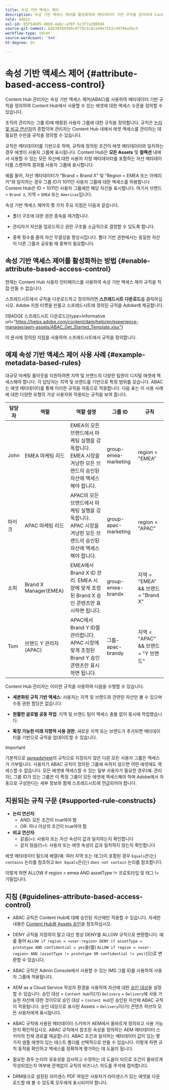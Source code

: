 ```yaml
---
title: 속성 기반 액세스 제어
description: 속성 기반 액세스 제어를 활성화하여 메타데이터 기반 규칙을 정의하여 Content Hub에서 사용할 수 있는 에셋에 대한 액세스 수준을 정의하는 방법에 대해 알아봅니다
role: Admin
exl-id: 05f54b05-40b8-4a6c-af8f-5c3f7a2089d4
source-git-commit: 82630f69399c077dc5c8ca40e7552cd479ea5bc5
workflow-type: tm+mt
source-wordcount: '944'
ht-degree: 5%

---
```


# 속성 기반 액세스 제어 {#attribute-based-access-control}

Content Hub 관리자는 속성 기반 액세스 제어(ABAC)를 사용하여 메타데이터 기반 규칙을 정의하여 Content Hub에서 사용할 수 있는 에셋에 대한 액세스 수준을 정의할 수 있습니다.

조직의 관리자는 그룹 ID에 매핑된 사용자 그룹에 대한 규칙을 정의합니다. 규칙은 [논리 및 비교 연산자](#supported-rule-constructs)의 혼합이며 관리자는 Content Hub 내에서 에셋 액세스를 관리하는 데 필요한 수만큼 규칙을 정의할 수 있습니다.

규칙은 메타데이터를 기반으로 하며, 규칙에 정의된 조건이 에셋 메타데이터와 일치하는 경우 에셋이 사용자 그룹에 표시됩니다. Content Hub은 **모든 Assets** 및 **컬렉션** 내에서 사용할 수 있는 모든 자산에 대한 사용자 지정 메타데이터를 포함하는 자산 메타데이터를 스캔하여 결과를 사용자 그룹에 표시합니다.

예를 들어, 자산 메타데이터가 &quot;Brand = Brand X&quot; 및 &quot;Region = EMEA 또는 아메리카&quot;와 일치하는 경우 그룹 ID가 1011인 사용자 그룹에 대한 액세스를 허용합니다. Content Hub은 ID = 1011인 사용자 그룹에만 해당 자산을 표시합니다. 여기서 브랜드 = `Brand X`, 지역 = `EMEA` 또는 `Americas`입니다.

속성 기반 액세스 제어의 몇 가지 주요 이점은 다음과 같습니다.

* 폴더 구조에 대한 권한 종속을 제거합니다.

* 관리자가 자산을 업로드하고 권한 구조를 소급적으로 결정할 수 있도록 합니다.

* 중복 횟수를 줄여 자산 무결성을 향상시킵니다. 폴더 기반 권한에서는 동일한 자산이 다른 그룹과 공유될 때 중복이 필요합니다.

## 속성 기반 액세스 제어를 활성화하는 방법 {#enable-attribute-based-access-control}

현재는 Content Hub 사용자 인터페이스를 사용하여 속성 기반 액세스 제어 규칙을 직접 만들 수 없습니다.

스프레드시트에서 규칙을 다운로드하고 정의하려면 **스프레드시트 다운로드**&#x200B;를 클릭하십시오. Adobe 지원 티켓을 만들고 스프레드시트에 정의된 규칙을 Adobe에 제공합니다.

[!BADGE 스프레드시트 다운로드]{type=Informative url="https://helpx.adobe.com/content/dam/help/en/experience-manager/aem-assets/ABAC_Get_Started_Template.xlsx"}


이 문서에 정의된 지침을 사용하여 스프레드시트에서 규칙을 정의합니다.

<!--

>[!IMPORTANT]
>
> After defining the rules, navigate to the **Validation Errors** tab of the spreadsheet and click **Run ABAC Validations**. **All validations passed** message confirms that you can provide the defined rules to Adobe.

-->

## 예제 속성 기반 액세스 제어 사용 사례 {#example-metadata-based-rules}

대규모 마케팅 롤아웃을 지원하려면 지역 및 브랜드의 다양한 팀원이 디지털 에셋에 액세스해야 합니다. 각 담당자는 지역 및 브랜드를 기반으로 특정 범위를 갖습니다. ABAC는 에셋 메타데이터를 통해 이러한 규칙을 자동으로 적용합니다. 다음 표는 이 사용 사례에 대한 다양한 유형의 가상 사용자와 적용되는 규칙을 보여 줍니다.

| 담당자 | 역할 | 역할 설명 | 그룹 ID | 규칙 |
|---------------------|----------------|-----------------|------------|------------|
| John | EMEA 마케팅 리드 | EMEA의 모든 브랜드에서 마케팅 실행을 감독합니다. EMEA 시장을 겨냥한 모든 브랜드의 승인된 자산에 액세스해야 합니다. | group-emea-marketing | region = &quot;EMEA&quot; |
| 마이크 | APAC 마케팅 리드 | APAC의 모든 브랜드에서 마케팅 실행을 감독합니다. APAC 시장을 겨냥한 모든 브랜드의 승인된 자산에 액세스해야 합니다. | group-apac-marketing | region = &quot;APAC&quot; |
| 소피 | Brand X Manager(EMEA) | EMEA에서 Brand X ID 관리. EMEA 시장에 맞게 조정된 Brand X 승인 콘텐츠만 표시하면 됩니다. | group-emea-brandx | 지역 = &quot;EMEA&quot; &amp;&amp; 브랜드 = &quot;Brand X&quot; |
| Tom | 브랜드 Y 관리자 (APAC) | APAC에서 Brand Y ID를 관리합니다. APAC 시장에 맞게 조정된 Brand Y 승인 콘텐츠만 표시하면 됩니다. | 그룹-apac-brandy | 지역 = &quot;APAC&quot; &amp;&amp; 브랜드 = &quot;Y 브랜드&quot; |

Content Hub 관리자는 이러한 규칙을 사용하여 다음을 수행할 수 있습니다.

* **세분화된 규칙 기반 액세스**: 사용자는 지역 및 브랜드와 관련된 자산만 볼 수 있으며 수동 권한 할당은 없습니다.

* **원활한 글로벌 공동 작업**: 지역 및 브랜드 팀이 액세스 충돌 없이 동시에 작업했습니다.

* **확장 가능한 미래 지향적 사용 권한**: 새로운 지역 또는 브랜드가 추가되면 메타데이터를 기반으로 규칙을 업데이트할 수 있습니다.

>[!IMPORTANT]
>
> 기본적으로 [spreadsheet](#enable-attribute-based-access-control)의 규칙으로 지정되지 않은 다른 모든 사용자 그룹은 액세스가 거부됩니다. 사용자가 ABAC 규칙이 정의된 그룹에 속하지 않으면 어떤 에셋에도 액세스할 수 없습니다. 모든 에셋에 액세스할 수 있는 일부 사용자가 필요한 경우(예: 관리자), 그룹 ID가 있는 그룹은 이 특정 그룹이 모든 에셋에 액세스해야 하며 Adobe에서 자동으로 구성한다는 세부 정보와 함께 스프레드시트에 언급되어야 합니다.


## 지원되는 규칙 구문 {#supported-rule-constructs}

* **논리 연산자**:
   * AND: 모든 조건이 true여야 함
   * OR: 하나 이상의 조건이 true여야 함
* **비교 연산자**:
   * 같음(=): 사용자 또는 자산 속성이 값과 일치하는지 확인합니다
   * 같지 않음(!)=): 사용자 또는 에셋 속성이 값과 일치하지 않는지 확인합니다

에셋 메타데이터 필드에 배열(예: 여러 지역 또는 태그)이 포함된 경우 `Equals`은(는) `contains` 논리를 참조하고 `Not Equals`은(는) `does not contain` 논리를 참조합니다.

이렇게 하면 ALLOW if region = emea AND assetType != 프로토타입 및 태그 != 기밀입니다.

## 지침 {#guidelines-attribute-based-access-control}

* ABAC 규칙은 Content Hub에 대해 승인된 자산에만 적용할 수 있습니다. 자세한 내용은 [Content Hub용 Assets 승인](/help/assets/approve-assets-content-hub.md)을 참조하십시오.

* DENY 규칙을 지정하지 말고 대신 항상 DENY를 ALLOW 규칙으로 변환합니다. 예를 들어 `ALLOW if region = <user-region> DENY if assetType = prototype AND confidential = yes`을(를) `ALLOW if region = <user-region> AND (assetType != prototype OR confidential != yes)`(으)로 변환할 수 있습니다.

* ABAC 규칙은 Admin Console에서 사용할 수 있는 IMS 그룹 ID를 사용하여 사용자 그룹에 적용됩니다.


* AEM as a Cloud Service 작성자 환경을 사용하여 자산에 대한 [승인 대상](/help/assets/approve-assets-content-hub.md#set-approval-target)을 설정할 수 있습니다. 승인 대상 = `Content Hub`이(가) `Delivery` + `Delivery`에 사용 가능한 자산에 대한 것이므로 승인 대상 = `Content Hub`인 승인된 자산에 ABAC 규칙이 적용됩니다. 승인 대상으로 표시된 Assets = `Delivery`이(가) 콘텐츠 허브의 모든 사용자에게 표시됩니다.

* ABAC 규칙에 사용된 메타데이터 스키마가 AEM에서 올바르게 정의되고 사용 가능한지 확인하십시오. ABAC 규칙에서 참조된 속성을 정의하는 AEM 메타데이터 스키마의 전체 경로를 제공합니다. ABAC 조건과 일치하는 메타데이터 값이 있는 몇 가지 샘플 에셋이 있는 테스트 폴더를 선택적으로 만들 수 있습니다. 이렇게 하면 규칙 동작을 확인하고 액세스를 정확하게 평가하는 데 도움이 됩니다.

* 필요한 경우 논리의 유효성을 검사하고 수정하는 데 도움이 되므로 조건이 올바르게 작성되었는지 여부에 관계없이 규칙의 비즈니스 의도를 주석에 캡처합니다.

* DRM용으로 설정된 라이센스 PDF 파일은 사용자가 라이센스가 있는 에셋을 다운로드할 때 볼 수 있도록 모두에게 표시되어야 합니다.
